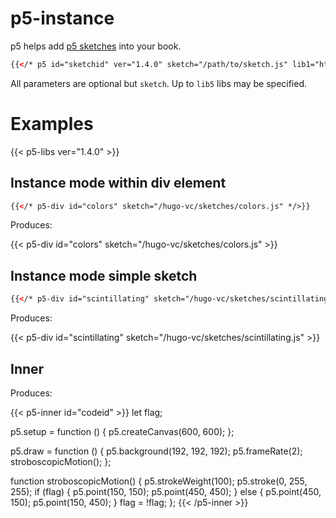 # p5-instance

p5 helps add [p5 sketches](https://p5js.org/) into your book.


```html
{{</* p5 id="sketchid" ver="1.4.0" sketch="/path/to/sketch.js" lib1="https://cdntolib1/lib1.js" width="800" height="600" */>}}
```

All parameters are optional but `sketch`. Up to `lib5` libs may be specified.

# Examples

{{< p5-libs ver="1.4.0" >}}

## Instance mode within div element

```html
{{</* p5-div id="colors" sketch="/hugo-vc/sketches/colors.js" */>}}
```

Produces:

{{< p5-div id="colors" sketch="/hugo-vc/sketches/colors.js" >}}

## Instance mode simple sketch

```html
{{</* p5-div id="scintillating" sketch="/hugo-vc/sketches/scintillating.js" */>}}
```

Produces:

{{< p5-div id="scintillating" sketch="/hugo-vc/sketches/scintillating.js" >}}

## Inner

Produces:

{{< p5-inner id="codeid" >}}
  let flag;

  p5.setup = function () {
    p5.createCanvas(600, 600);
  };

  p5.draw = function () {
    p5.background(192, 192, 192);
    p5.frameRate(2);
    stroboscopicMotion();
  };

  function stroboscopicMotion() {
    p5.strokeWeight(100);
    p5.stroke(0, 255, 255);
    if (flag) {
      p5.point(150, 150);
      p5.point(450, 450);
    } else {
      p5.point(450, 150);
      p5.point(150, 450);
    }
    flag = !flag;
  };
{{< /p5-inner >}}